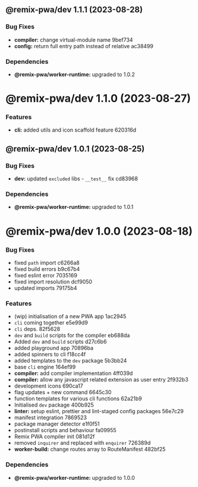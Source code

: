 ## @remix-pwa/dev 1.1.1 (2023-08-28)


### Bug Fixes

* **compiler:** change virtual-module name 9bef734
* **config:** return full entry path instead of relative ac38499





### Dependencies

* **@remix-pwa/worker-runtime:** upgraded to 1.0.2

# @remix-pwa/dev 1.1.0 (2023-08-27)


### Features

* **cli:** added utils and icon scaffold feature 620316d

## @remix-pwa/dev 1.0.1 (2023-08-25)


### Bug Fixes

* **dev:** updated `excluded` libs - `__test__` fix cd83968





### Dependencies

* **@remix-pwa/worker-runtime:** upgraded to 1.0.1

# @remix-pwa/dev 1.0.0 (2023-08-18)


### Bug Fixes

* fixed `path` import c6266a8
* fixed build errors b9c67b4
* fixed eslint error 7035169
* fixed import resolution dcf9050
* updated imports 79175b4


### Features

* (wip) initialisation of a new PWA app 1ac2945
* `cli` coming together e5e99d9
* `cli` deps. 82f5628
* `dev` and `build` scripts for the compiler eb688da
* Added `dev` and `build` scripts d27c6b6
* added playground app 70896ba
* added spinners to cli f18cc4f
* added templates to the `dev` package 5b3bb24
* base `cli` engine 164ef99
* **compiler:** add compiler implementation 4ff039d
* **compiler:** allow any javascript related extension as user entry 2f932b3
* development icons 690ca17
* flag updates + new command 6645c30
* function templates for various cli functions 62a21b9
* Initialised `dev` package 400b925
* **linter:** setup eslint, prettier and lint-staged config packages 56e7c29
* manifest integration 7869523
* package manager detector e1f0f51
* postinstall scripts and behaviour fa09955
* Remix PWA compiler init 081d12f
* removed `inquirer` and replaced with `enquirer` 726389d
* **worker-build:** change routes array to RouteManifest 482bf25





### Dependencies

* **@remix-pwa/worker-runtime:** upgraded to 1.0.0
